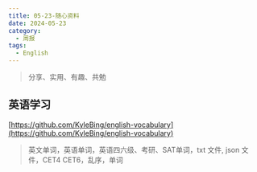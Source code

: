```yaml
---
title: 05-23-随心资料
date: 2024-05-23
category:
  - 周报
tags:
  - English
---
```



> 分享、实用、有趣、共勉


## 英语学习


[https://github.com/KyleBing/english-vocabulary](https://github.com/KyleBing/english-vocabulary)
>英文单词，英语单词，英语四六级、考研、SAT单词，txt 文件, json 文件，CET4 CET6，乱序，单词


